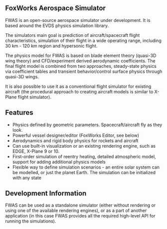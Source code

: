 FoxWorks Aerospace Simulator
--------------------------------------------------------------------------------
FWAS is an open-source aerospace simulator under development. It is based around
the EVDS physics simulation library.

The simulators main goal is prediction of aircraft/spacecraft flight characteristics,
simulation of their flight in a wide operating range, including 30 km - 120 km region and hypersonic flight.

The physics model for FWAS is based on blade element theory (quasi-3D wing theory)
and CFD/experiment derived aerodynamic coefficients. The final flight model is combined
from two approaches, steady-state physics via coefficient tables and transient behavior/control
surface physics through quasi-3D wings.

It is also possible to use it as a conventional flight simulator for existing aircraft
(the procedural approach to creating aircraft models is similar to X-Plane flight simulator).


Features
--------------------------------------------------------------------------------
 - Physics defined by geometric parameters. Spacecraft/aircraft fly as they look.
 - Powerful vessel designer/editor (FoxWorks Editor, see below)
 - Aerodynamics and rigid body physics for rockets and aircraft
 - Can use built-in visualization or an existing rendering engine, such as EDGE, X-Plane 9 or 10.
 - First-order simulation of reentry heating, detailed atmospheric model, support for adding additional physics models
 - Flexible way to define simulation scenarios - an entire solar system can be modelled, or just the planet Earth. The simulation can be initialized with any state
 
 
Development Information
--------------------------------------------------------------------------------
FWAS can be used as a standalone simulator (either without rendering or using
one of the available rendering engines), or as a part of another application
(in this case FWAS provides all the required high-level API for running the simulations).
